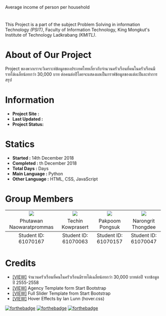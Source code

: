 Average income of person per household
# 
This Project is a part of the subject Problem Solving in information Technology *(PSIT)*, Faculty of Information Technology,
King Mongkut's Institute of Technology Ladkrabang *(KMITL)*.

# About of Our Project
Project ของพวกเราจะวิเคราะห์ข้อมูลของประเทศไทยเกี่ยวกับจำนวนครัวเรือนที่คนในครัวเรือนมีรายได้เฉลี่ยน้อยกว่า 30,000 บาท ต่อคนต่อปีโดยจะแสดงผลเป็นกราฟข้อมูลของแต่ละปีและทำการสรุป

# Information
* **Project Site :**
* **Last Updated :**
* **Project Status:**

# Statics 
* **Started :** 14th December 2018
* **Completed :** th December 2018
* **Total Days :** Days
* **Main Language :** Python
* **Other Language :** HTML, CSS, JavaScript

# Group Members
<table>
	<tr align="center">
		<td><a href="https://github.com/PhutawanITF61" target="_blank"><img src="Member Profile/tawan.png"></a></td>
		<td><a href="https://github.com/61070063" target="_blank"><img src="Member Profile/tom.png"></a></td>
		<td><a href="https://github.com/h2oprince1" target="_blank"><img src="Member Profile/fluke.png"></a></td>
		<td><a href="https://github.com/itluciano" target="_blank"><img src="Member Profile/jack.png"></a></td>
	</tr>
	<tr align="center">
		<td>Phutawan Naowaratprommas</td>
		<td>Techin Kowprasert</td>
		<td>Pakpoom Pongsuk</td>
		<td>Narongrit Thongdee</td>
	</tr>
	<tfoot align="center">
		<td>Student ID: 61070167</td>
		<td>Student ID: 61070063</td>
		<td>Student ID: 61070157</td>
		<td>Student ID: 61070047</td>
	</tfoot>
</table>

# Credits
* [[VIEW]](https://data.go.th/DatasetDetail.aspx?id=0d929453-42e0-4c8c-bac2-5a73e53fde65) จำนวนครัวเรือนที่คนในครัวเรือนมีรายได้เฉลี่ยน้อยกว่า 30,000 บาทต่อปี จากข้อมูลปี 2555-2558
* [[VIEW]](https://startbootstrap.com/template-overviews/agency/) Agency Template form Start Bootstrap
* [[VIEW]](https://startbootstrap.com/template-overviews/full-slider/) Full Slider Template from Start Bootstrap
* [[VIEW]](http://ianlunn.github.io/Hover/) Hover Effects by Ian Lunn (hover.css)



[![forthebadge](https://forthebadge.com/images/badges/made-with-python.svg)](https://www.python.org)
[![forthebadge](https://forthebadge.com/images/badges/built-by-developers.svg)](https://forthebadge.com)
[![forthebadge](https://forthebadge.com/images/badges/built-with-love.svg)](https://forthebadge.com)

